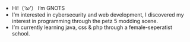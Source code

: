 - Hi!（*'ω'*） I’m GNOTS
- I’m interested in cybersecurity and web development, I discovered my interest in programming through the petz 5 modding scene.
- I’m currently learning java, css & php through a female-seperatist school. 
